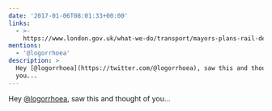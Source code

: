 ```yaml
---
date: '2017-01-06T08:01:33+00:00'
links:
  - >-
    https://www.london.gov.uk/what-we-do/transport/mayors-plans-rail-devolution/pledge
mentions:
  - '@logorrhoea'
description: >
  Hey [@logorrhoea](https://twitter.com/@logorrhoea), saw this and thought of
  you...
---
```

Hey [@logorrhoea](https://twitter.com/@logorrhoea), saw this and thought of you... 
